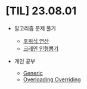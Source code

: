 # [TIL] 23.08.01

* 알고리즘 문제 풀기
    * [후위식 연산](https://github.com/jongwanra/TIL/blob/main/java_algorithm/inflearn_algorithm_lecture/src/Stack_Queue/%ED%9B%84%EC%9C%84%EC%8B%9D_%EC%97%B0%EC%82%B0/Main.java)
    * [크레인 인형뽑기](https://github.com/jongwanra/TIL/blob/main/java_algorithm/inflearn_algorithm_lecture/src/Stack_Queue/%ED%81%AC%EB%A0%88%EC%9D%B8_%EC%9D%B8%ED%98%95%EB%BD%91%EA%B8%B0/Main.java)

* 개인 공부
    * [Generic](https://github.com/jongwanra/TIL/blob/main/java/src/study/generic/answer.md)
    * [Overloading Overriding](https://github.com/jongwanra/TIL/blob/main/java/src/study/overloading_and_overriding/OverloadingAndOverriding.md)

